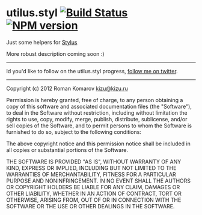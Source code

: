 # utilus.styl [![Build Status][build]][build-link] [![NPM version][version]][version-link]
[build]: https://travis-ci.org/kizu/utilus.styl.png?branch=master
[build-link]: https://travis-ci.org/kizu/utilus.styl
[version]: https://badge.fury.io/js/utilus.styl.png
[version-link]: http://badge.fury.io/js/utilus.styl

Just some helpers for [Stylus](http://learnboost.github.com/stylus)

More robust description coming soon :)

- - -

Id you'd like to follow on the utilus.styl progress, [follow me on twitter](https://twitter.com/kizmarh/).

- - -

Copyright (c) 2012 Roman Komarov <kizu@kizu.ru>

Permission is hereby granted, free of charge, to any person obtaining a copy of this software and associated documentation files (the "Software"), to deal in the Software without restriction, including without limitation the rights to use, copy, modify, merge, publish, distribute, sublicense, and/or sell copies of the Software, and to permit persons to whom the Software is furnished to do so, subject to the following conditions:

The above copyright notice and this permission notice shall be included in all copies or substantial portions of the Software.

THE SOFTWARE IS PROVIDED "AS IS", WITHOUT WARRANTY OF ANY KIND, EXPRESS OR IMPLIED, INCLUDING BUT NOT LIMITED TO THE WARRANTIES OF MERCHANTABILITY, FITNESS FOR A PARTICULAR PURPOSE AND NONINFRINGEMENT. IN NO EVENT SHALL THE AUTHORS OR COPYRIGHT HOLDERS BE LIABLE FOR ANY CLAIM, DAMAGES OR OTHER LIABILITY, WHETHER IN AN ACTION OF CONTRACT, TORT OR OTHERWISE, ARISING FROM, OUT OF OR IN CONNECTION WITH THE SOFTWARE OR THE USE OR OTHER DEALINGS IN THE SOFTWARE.

